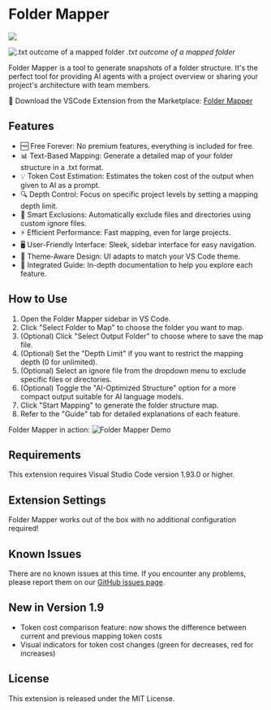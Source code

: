 # Folder Mapper

![](https://i.imgur.com/mbzKCXS.png)

<p>
    <img src="https://i.imgur.com/vd2MP95.png" alt=".txt outcome of a mapped folder">
    <em>.txt outcome of a mapped folder</em>
</p>

Folder Mapper is a tool to generate snapshots of a folder structure. It's the perfect tool for providing AI agents with a project overview or sharing your project's architecture with team members.

🔽 Download the VSCode Extension from the Marketplace: [Folder Mapper](https://marketplace.visualstudio.com/items?itemName=m0n0t0ny.folder-mapper)

## Features

- 🆓 Free Forever: No premium features, everything is included for free.
- 📊 Text-Based Mapping: Generate a detailed map of your folder structure in a .txt format.
- 💡 Token Cost Estimation: Estimates the token cost of the output when given to AI as a prompt.
- 🔍 Depth Control: Focus on specific project levels by setting a mapping depth limit.
- 🚫 Smart Exclusions: Automatically exclude files and directories using custom ignore files.
- ⚡ Efficient Performance: Fast mapping, even for large projects.
- 🖥️ User-Friendly Interface: Sleek, sidebar interface for easy navigation.
- 🎨 Theme-Aware Design: UI adapts to match your VS Code theme.
- 📘 Integrated Guide: In-depth documentation to help you explore each feature.

## How to Use

1. Open the Folder Mapper sidebar in VS Code.
2. Click "Select Folder to Map" to choose the folder you want to map.
3. (Optional) Click "Select Output Folder" to choose where to save the map file.
4. (Optional) Set the "Depth Limit" if you want to restrict the mapping depth (0 for unlimited).
5. (Optional) Select an ignore file from the dropdown menu to exclude specific files or directories.
6. (Optional) Toggle the "AI-Optimized Structure" option for a more compact output suitable for AI language models.
7. Click "Start Mapping" to generate the folder structure map.
8. Refer to the "Guide" tab for detailed explanations of each feature.

Folder Mapper in action:
![Folder Mapper Demo](https://i.imgur.com/ResAvIt.gif)

## Requirements

This extension requires Visual Studio Code version 1.93.0 or higher.

## Extension Settings

Folder Mapper works out of the box with no additional configuration required!

## Known Issues

There are no known issues at this time. If you encounter any problems, please report them on our [GitHub issues page](https://github.com/m0n0t0ny/folder-mapper/issues).

## New in Version 1.9

- Token cost comparison feature: now shows the difference between current and previous mapping token costs
- Visual indicators for token cost changes (green for decreases, red for increases)

## License

This extension is released under the MIT License.
